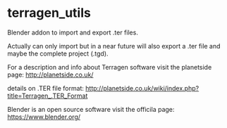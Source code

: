 # terragen_utils

Blender addon to import and export .ter files.

Actually can only import but in a near future will also export a .ter file and maybe the complete project (.tgd).

For a description and info about Terragen software visit the planetside page:
http://planetside.co.uk/

details on .TER file format:
http://planetside.co.uk/wiki/index.php?title=Terragen_.TER_Format

Blender is an open source software visit the officila page:
https://www.blender.org/
